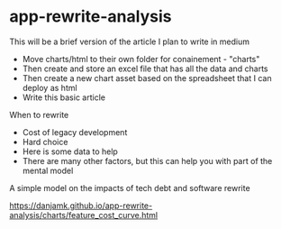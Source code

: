 # app-rewrite-analysis
This will be a brief version of the article I plan to write in medium
- Move charts/html to their own folder for conainement - "charts"
- Then create and store an excel file that has all the data and charts
- Then create a new chart asset based on the spreadsheet that I can deploy as html
- Write this basic article


When to rewrite
- Cost of legacy development
- Hard choice
- Here is some data to help
- There are many other factors, but this can help you with part of the mental model

A simple model on the impacts of tech debt and software rewrite





https://danjamk.github.io/app-rewrite-analysis/charts/feature_cost_curve.html
